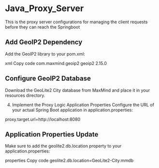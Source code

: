 # Java_Proxy_Server
This is the proxy server configurations for managing the client requests before they can reach the Springboot

## Add GeoIP2 Dependency
Add the GeoIP2 library to your pom.xml:

xml
Copy code
<dependency>
    <groupId>com.maxmind.geoip2</groupId>
    <artifactId>geoip2</artifactId>
    <version>2.15.0</version>
</dependency>


## Configure GeoIP2 Database
Download the GeoLite2 City database from MaxMind and place it in your resources directory.

4. Implement the Proxy Logic
Application Properties
Configure the URL of your actual Spring Boot application in application.properties:


proxy.target.url=http://localhost:8080


## Application Properties Update
Make sure to add the geolite2.db.location property to your application.properties:

properties
Copy code
geolite2.db.location=GeoLite2-City.mmdb
